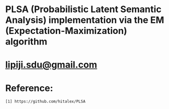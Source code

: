 # PLSA (Probabilistic Latent Semantic Analysis) implementation via the EM (Expectation-Maximization) algorithm

# lipiji.sdu@gmail.com

# Reference:
	[1] https://github.com/hitalex/PLSA